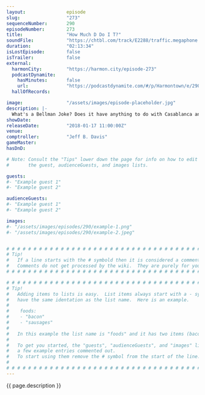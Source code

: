 ```yaml
---
layout:               episode
slug:                 "273"
sequenceNumber:       290
episodeNumber:        273
title:                "How Much D Do I T?"
soundFile:            "https://chtbl.com/track/E2288/traffic.megaphone.fm/STA6455473615.mp3"
duration:             "02:13:34"
isLostEpisode:        false
isTrailer:            false
external:
  harmonCity:         "https://harmon.city/episode-273"
  podcastDynamite:
    hasMinutes:       false
    url:              "https://podcastdynamite.com/#/p/Harmontown/e/290/273"
  hallOfRecords:      

image:                "/assets/images/episode-placeholder.jpg"
description: |-
  What's a Bellman Joke? Does it have anything to do with Casablanca and the Thundercats? How do the Smurfs fit into all of this? Rob Schrab returns to give Dan some much needed therapy. then takes over for Diarrhea Jr. who makes eye contact during a very intense moment.
showDate:             
releaseDate:          "2018-01-17 11:00:00Z"
venue:                
comptroller:          "Jeff B. Davis"
gameMaster:           
hasDnD:               

# Note: Consult the "Tips" lower down the page for info on how to edit
#       the guest, audienceGuests, and images lists.

guests:
#- "Example guest 1"
#- "Example guest 2"

audienceGuests:
#- "Example guest 1"
#- "Example guest 2"

images:
#- "/assets/images/episodes/290/example-1.png"
#- "/assets/images/episodes/290/example-2.jpeg"


# # # # # # # # # # # # # # # # # # # # # # # # # # # # # # # # # # # # # # # # # # # # #
# Tip!
#   If a line starts with the # symbold then it is considered a comment.
#   Comments do not get processed by the wiki.  They are purely for your information.
# # # # # # # # # # # # # # # # # # # # # # # # # # # # # # # # # # # # # # # # # # # # #

# # # # # # # # # # # # # # # # # # # # # # # # # # # # # # # # # # # # # # # # # # # # #
# Tip!
#   Adding items to lists is easy.  List items always start with a - symbol and have
#   have the same identation as the list name.  Here is an example.
#
#    foods:
#    - "bacon"
#    - "sausages"
#
#   In this example the list name is "foods" and it has two items (bacon, and sausages).
#
#   To get you started, the "guests", "audienceGuests", and "images" lists below have
#   a few example entries commented out.
#   To start using them remove the # symbol from the start of the line.
#
# # # # # # # # # # # # # # # # # # # # # # # # # # # # # # # # # # # # # # # # # # # # #
---
```


<!-- The episode description will be rendered here -->
{{ page.description }}

<!-- Add your content BELOW here -->
<!-- vvvvvvvvvvvvvvvvvvvvvvvvvvv -->




<!-- ^^^^^^^^^^^^^^^^^^^^^^^^^^^ -->
<!-- Add your content ABOVE here -->

<!-- The episode gallery will be rendered here -->